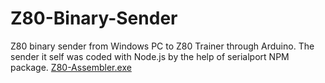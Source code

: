 # Z80-Binary-Sender
Z80 binary sender from Windows PC to Z80 Trainer through Arduino.
The sender it self was coded with Node.js by the help of serialport NPM package.
[Z80-Assembler.exe](../Z80-Assembler/VisualBasic2005.NET/obj/Release/Z80_Assembler.exe)
